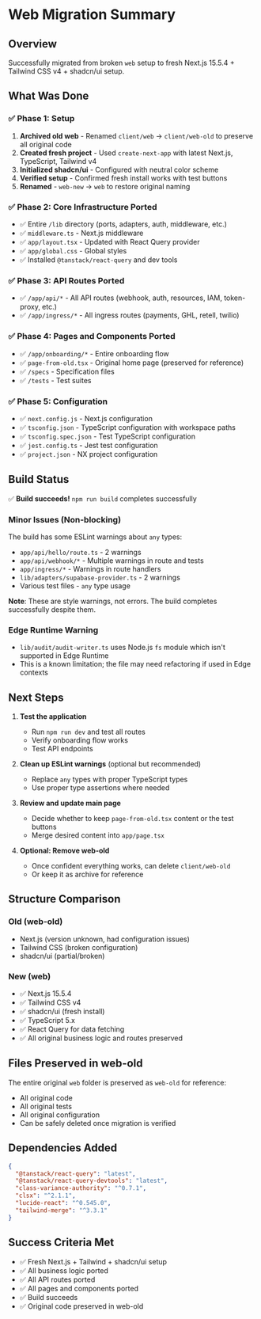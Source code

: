 # Web Migration Summary

## Overview
Successfully migrated from broken `web` setup to fresh Next.js 15.5.4 + Tailwind CSS v4 + shadcn/ui setup.

## What Was Done

### ✅ Phase 1: Setup
1. **Archived old web** - Renamed `client/web` → `client/web-old` to preserve all original code
2. **Created fresh project** - Used `create-next-app` with latest Next.js, TypeScript, Tailwind v4
3. **Initialized shadcn/ui** - Configured with neutral color scheme
4. **Verified setup** - Confirmed fresh install works with test buttons
5. **Renamed** - `web-new` → `web` to restore original naming

### ✅ Phase 2: Core Infrastructure Ported
- ✅ Entire `/lib` directory (ports, adapters, auth, middleware, etc.)
- ✅ `middleware.ts` - Next.js middleware
- ✅ `app/layout.tsx` - Updated with React Query provider
- ✅ `app/global.css` - Global styles
- ✅ Installed `@tanstack/react-query` and dev tools

### ✅ Phase 3: API Routes Ported
- ✅ `/app/api/*` - All API routes (webhook, auth, resources, IAM, token-proxy, etc.)
- ✅ `/app/ingress/*` - All ingress routes (payments, GHL, retell, twilio)

### ✅ Phase 4: Pages and Components Ported
- ✅ `/app/onboarding/*` - Entire onboarding flow
- ✅ `page-from-old.tsx` - Original home page (preserved for reference)
- ✅ `/specs` - Specification files
- ✅ `/tests` - Test suites

### ✅ Phase 5: Configuration
- ✅ `next.config.js` - Next.js configuration
- ✅ `tsconfig.json` - TypeScript configuration with workspace paths
- ✅ `tsconfig.spec.json` - Test TypeScript configuration  
- ✅ `jest.config.ts` - Jest test configuration
- ✅ `project.json` - NX project configuration

## Build Status
✅ **Build succeeds!** `npm run build` completes successfully

### Minor Issues (Non-blocking)
The build has some ESLint warnings about `any` types:
- `app/api/hello/route.ts` - 2 warnings
- `app/api/webhook/*` - Multiple warnings in route and tests
- `app/ingress/*` - Warnings in route handlers
- `lib/adapters/supabase-provider.ts` - 2 warnings
- Various test files - `any` type usage

**Note**: These are style warnings, not errors. The build completes successfully despite them.

### Edge Runtime Warning
- `lib/audit/audit-writer.ts` uses Node.js `fs` module which isn't supported in Edge Runtime
- This is a known limitation; the file may need refactoring if used in Edge contexts

## Next Steps

1. **Test the application**
   - Run `npm run dev` and test all routes
   - Verify onboarding flow works
   - Test API endpoints
   
2. **Clean up ESLint warnings** (optional but recommended)
   - Replace `any` types with proper TypeScript types
   - Use proper type assertions where needed
   
3. **Review and update main page**
   - Decide whether to keep `page-from-old.tsx` content or the test buttons
   - Merge desired content into `app/page.tsx`

4. **Optional: Remove web-old**
   - Once confident everything works, can delete `client/web-old`
   - Or keep it as archive for reference

## Structure Comparison

### Old (web-old)
- Next.js (version unknown, had configuration issues)
- Tailwind CSS (broken configuration)
- shadcn/ui (partial/broken)

### New (web)
- ✅ Next.js 15.5.4
- ✅ Tailwind CSS v4
- ✅ shadcn/ui (fresh install)
- ✅ TypeScript 5.x
- ✅ React Query for data fetching
- ✅ All original business logic and routes preserved

## Files Preserved in web-old
The entire original `web` folder is preserved as `web-old` for reference:
- All original code
- All original tests
- All original configuration
- Can be safely deleted once migration is verified

## Dependencies Added
```json
{
  "@tanstack/react-query": "latest",
  "@tanstack/react-query-devtools": "latest",
  "class-variance-authority": "^0.7.1",
  "clsx": "^2.1.1",
  "lucide-react": "^0.545.0",
  "tailwind-merge": "^3.3.1"
}
```

## Success Criteria Met
- ✅ Fresh Next.js + Tailwind + shadcn/ui setup
- ✅ All business logic ported
- ✅ All API routes ported
- ✅ All pages and components ported
- ✅ Build succeeds
- ✅ Original code preserved in web-old
